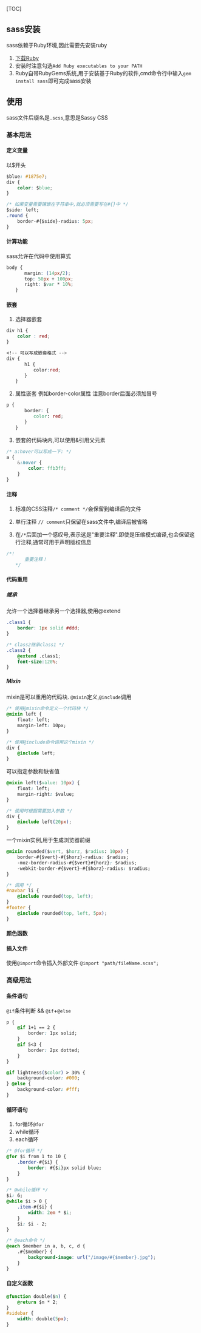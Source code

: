 [TOC]
## sass安装
sass依赖于Ruby环境,因此需要先安装ruby
1. [下载Ruby](https://rubyinstaller.org/downloads/)
2. 安装时注意勾选`Add Ruby executables to your PATH`
3. Ruby自带RubyGems系统,用于安装基于Ruby的软件,cmd命令行中输入`gem install sass`即可完成sass安装

## 使用
sass文件后缀名是`.scss`,意思是Sassy CSS
### 基本用法
#### 定义变量
以$开头
```css
$blue: #1875e7;
div {
    color: $blue;
}

/* 如果变量需要镶嵌在字符串中,就必须需要写在#{}中 */
$side: left;
.round {
    border-#{$side}-radius: 5px;
}
```

#### 计算功能
sass允许在代码中使用算式
```css
body {
　　　　margin: (14px/2);
　　　　top: 50px + 100px;
　　　　right: $var * 10%;
　　}
```

#### 嵌套
1. 选择器嵌套
```css
div h1 {
    color : red;
}

<!-- 可以写成嵌套格式 -->
div {
　　　　h1 {
　　　　　　color:red;
　　　　}
　　}
```

2. 属性嵌套
例如border-color属性
注意border后面必须加冒号
```css
p {
　　　　border: {
　　　　　　color: red;
　　　　}
　　}
```

3. 嵌套的代码块内,可以使用&引用父元素
```css
/* a:hover可以写成一下: */
a {
    &:hover {
        color: ffb3ff;
    }
}

```

#### 注释
1. 标准的CSS注释`/* comment */`会保留到编译后的文件

2. 单行注释 `// comment`只保留在sass文件中,编译后被省略

3. 在`/*`后面加一个感叹号,表示这是"重要注释".即使是压缩模式编译,也会保留这行注释,通常可用于声明版权信息
```css
/*!
　　　　重要注释！
　　*/
```
#### 代码重用
##### 继承
允许一个选择器继承另一个选择器,使用@extend
```css
.class1 {
    border: 1px solid #ddd;
}

/* class2继承class1 */
.class2 {
    @extend .class1;
    font-size:120%;
}
```
##### Mixin
mixin是可以重用的代码块.
`@mixin`定义,`@include`调用
```css
/* 使用@mixin命令定义一个代码块 */
@mixin left {
    float: left;
    margin-left: 10px;
}

/* 使用@include命令调用这个mixin */
div {
    @include left;
}
```

可以指定参数和缺省值
```css
@mixin left($value: 10px) {
    float: left;
    margin-right: $value;
}

/* 使用时根据需要加入参数 */
div {
    @include left(20px);
}
```
一个mixin实例,用于生成浏览器前缀
```css
@mixin rounded($vert, $horz, $radius: 10px) {
    border-#{$vert}-#{$horz}-radius: $radius;
    -moz-border-radius-#{$vert}#{horz}: $radius;
    -webkit-border-#{$vert}-#{$horz}-radius: $radius;
}

/* 调用 */
#navbar li {
    @include rounded(top, left);
}
#footer {
    @include rounded(top, left, 5px);
}
```

#### 颜色函数
#### 插入文件
使用`@import`命令插入外部文件
`@import "path/fileName.scss";`

### 高级用法
#### 条件语句
`@if`条件判断 && `@if`+`@else`
```css
p {
    @if 1+1 == 2 {
        border: 1px solid;
    }
    @if 5<3 {
        border: 2px dotted;
    }
}

@if lightness($color) > 30% {
    background-color: #000;
} @else {
    background-color: #fff;
}
```

#### 循环语句
1. for循环`@for`
2. while循环
3. each循环
```css
/* @for循环 */
@for $i from 1 to 10 {
    .border-#{$i} {
        border: #{$i}px solid blue;
    }
}

/* @while循环 */
$i: 6;
@while $i > 0 {
    .item-#{$i} {
        width: 2em * $i;
    }
    $i: $i - 2;
}

/* @each命令 */
@each $member in a, b, c, d {
    .#{$member} {
        background-image: url("/image/#{$member}.jpg");
    }
}

```

#### 自定义函数
```css
@function double($n) {
    @return $n * 2;
}
#sidebar {
    width: double(5px);
}
```